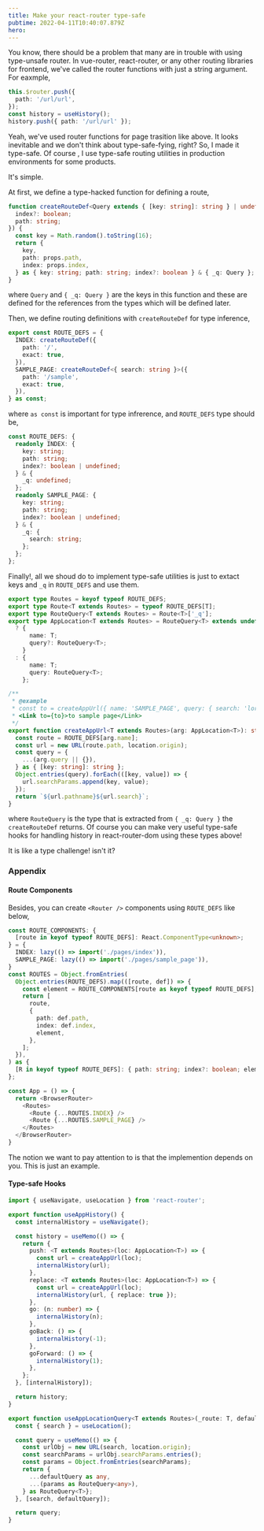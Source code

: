```yaml
---
title: Make your react-router type-safe
pubtime: 2022-04-11T10:40:07.879Z
hero:
---
```


You know, there should be a problem that many are in trouble with using type-unsafe router.
In vue-router, react-router, or any other routing libraries for frontend, we've called the router functions with just a string argument.
For eaxmple,

```ts
this.$router.push({
  path: '/url/url',
});
const history = useHistory();
history.push({ path: '/url/url' });
```

Yeah, we've used router functions for page trasition like above. It looks inevitable and we don't think about type-safe-fying, right?
So, I made it type-safe. Of course , I use type-safe routing utilities in production environments for some products.

It's simple.

At first, we define a type-hacked function for defining a route,

```ts
function createRouteDef<Query extends { [key: string]: string } | undefined = undefined>(props: {
  index?: boolean;
  path: string;
}) {
  const key = Math.random().toString(16);
  return {
    key,
    path: props.path,
    index: props.index,
  } as { key: string; path: string; index?: boolean } & { _q: Query }; // type hack!
}
```

where `Query` and `{ _q: Query }` are the keys in this function and these are defined for the references from the types which will be defined later.


Then, we define routing definitions with `createRouteDef` for type inference,

```ts
export const ROUTE_DEFS = {
  INDEX: createRouteDef({
    path: '/',
    exact: true,
  }),
  SAMPLE_PAGE: createRouteDef<{ search: string }>({
    path: '/sample',
    exact: true,
  }),
} as const;
```

where `as const` is important for type infrerence, and `ROUTE_DEFS` type should be,

```ts
const ROUTE_DEFS: {
  readonly INDEX: {
    key: string;
    path: string;
    index?: boolean | undefined;
  } & {
    _q: undefined;
  };
  readonly SAMPLE_PAGE: {
    key: string;
    path: string;
    index?: boolean | undefined;
  } & {
    _q: {
      search: string;
    };
  };
};
```

Finally!, all we shoud do to implement type-safe utilities is just to extact keys and `_q` in `ROUTE_DEFS` and use them.

```ts
export type Routes = keyof typeof ROUTE_DEFS;
export type Route<T extends Routes> = typeof ROUTE_DEFS[T];
export type RouteQuery<T extends Routes> = Route<T>['_q'];
export type AppLocation<T extends Routes> = RouteQuery<T> extends undefined
  ? {
      name: T;
      query?: RouteQuery<T>;
    }
  : {
      name: T;
      query: RouteQuery<T>;
    };

/**
 * @example
 * const to = createAppUrl({ name: 'SAMPLE_PAGE', query: { search: 'lorem' } });
 * <Link to={to}>to sample page</Link>
 */
export function createAppUrl<T extends Routes>(arg: AppLocation<T>): string {
  const route = ROUTE_DEFS[arg.name];
  const url = new URL(route.path, location.origin);
  const query = {
    ...(arg.query || {}),
  } as { [key: string]: string };
  Object.entries(query).forEach(([key, value]) => {
    url.searchParams.append(key, value);
  });
  return `${url.pathname}${url.search}`;
}
```

where `RouteQuery` is the type that is extracted from `{ _q: Query }` the `createRouteDef` returns.
Of course you can make very useful type-safe hooks for handling history in react-router-dom using these types above!

It is like a type challenge! isn't it?

### Appendix

#### Route Components

Besides, you can create `<Router />` components using `ROUTE_DEFS` like below,

```ts
const ROUTE_COMPONENTS: {
  [route in keyof typeof ROUTE_DEFS]: React.ComponentType<unknown>;
} = {
  INDEX: lazy(() => import('./pages/index')),
  SAMPLE_PAGE: lazy(() => import('./pages/sample_page')),
}
const ROUTES = Object.fromEntries(
  Object.entries(ROUTE_DEFS).map(([route, def]) => {
    const element = ROUTE_COMPONENTS[route as keyof typeof ROUTE_DEFS];
    return [
      route,
      {
        path: def.path,
        index: def.index,
        element,
      },
    ];
  }),
) as {
  [R in keyof typeof ROUTE_DEFS]: { path: string; index?: boolean; element: typeof ROUTE_COMPONENTS[R] };
};

const App = () => {
  return <BrowserRouter>
    <Routes>
      <Route {...ROUTES.INDEX} />
      <Route {...ROUTES.SAMPLE_PAGE} />
    </Routes>
  </BrowserRouter>
}
```

The notion we want to pay attention to is that the implemention depends on you. This is just an example.

#### Type-safe Hooks

```ts
import { useNavigate, useLocation } from 'react-router';

export function useAppHistory() {
  const internalHistory = useNavigate();

  const history = useMemo(() => {
    return {
      push: <T extends Routes>(loc: AppLocation<T>) => {
        const url = createAppUrl(loc);
        internalHistory(url);
      },
      replace: <T extends Routes>(loc: AppLocation<T>) => {
        const url = createAppUrl(loc);
        internalHistory(url, { replace: true });
      },
      go: (n: number) => {
        internalHistory(n);
      },
      goBack: () => {
        internalHistory(-1);
      },
      goForward: () => {
        internalHistory(1);
      },
    };
  }, [internalHistory]);

  return history;
}

export function useAppLocationQuery<T extends Routes>(_route: T, defaultQuery: RouteQuery<T>) {
  const { search } = useLocation();

  const query = useMemo(() => {
    const urlObj = new URL(search, location.origin);
    const searchParams = urlObj.searchParams.entries();
    const params = Object.fromEntries(searchParams);
    return {
      ...defaultQuery as any,
      ...(params as RouteQuery<any>),
    } as RouteQuery<T>};
  }, [search, defaultQuery]);

  return query;
}
```
